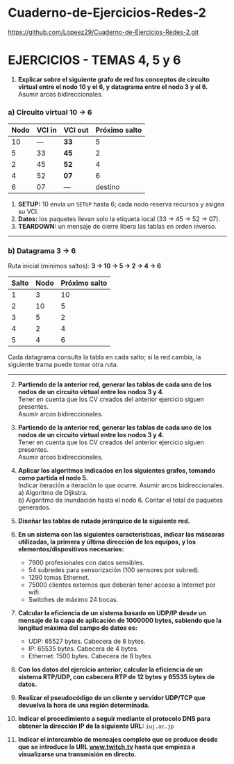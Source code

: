 # Cuaderno-de-Ejercicios-Redes-2
https://github.com/Lopeez29/Cuaderno-de-Ejercicios-Redes-2.git

# EJERCICIOS - TEMAS 4, 5 y 6

1. **Explicar sobre el siguiente grafo de red los conceptos de circuito virtual entre el nodo 10 y el 6, y datagrama entre el nodo 3 y el 6.**  
   Asumir arcos bidireccionales.


### a) Circuito virtual 10 → 6  
| Nodo | VCI in | VCI out | Próximo salto |
|------|-------|--------|---------------|
| 10   | —     | **33** | 5 |
| 5    | 33    | **45** | 2 |
| 2    | 45    | **52** | 4 |
| 4    | 52    | **07** | 6 |
| 6    | 07    | —      | destino |

1. **SETUP:** 10 envía un `SETUP` hasta 6; cada nodo reserva recursos y asigna su VCI.  
2. **Datos:** los paquetes llevan solo la etiqueta local (33 → 45 → 52 → 07).  
3. **TEARDOWN:** un mensaje de cierre libera las tablas en orden inverso.  


---

### b) Datagrama 3 → 6  
Ruta inicial (mínimos saltos): **3 → 10 → 5 → 2 → 4 → 6**

| Salto | Nodo | Próximo salto |
|-------|------|---------------|
| 1 | 3  | 10 |
| 2 | 10 | 5  |
| 3 | 5  | 2  |
| 4 | 2  | 4  |
| 5 | 4  | 6 |

Cada datagrama consulta la tabla en cada salto; si la red cambia, la siguiente trama puede tomar otra ruta.


---


2. **Partiendo de la anterior red, generar las tablas de cada uno de los nodos de un circuito virtual entre los nodos 3 y 4.**  
   Tener en cuenta que los CV creados del anterior ejercicio siguen presentes.  
   Asumir arcos bidireccionales.

3. **Partiendo de la anterior red, generar las tablas de cada uno de los nodos de un circuito virtual entre los nodos 3 y 4.**  
   Tener en cuenta que los CV creados del anterior ejercicio siguen presentes.  
   Asumir arcos bidireccionales.

4. **Aplicar los algoritmos indicados en los siguientes grafos, tomando como partida el nodo 5.**  
   Indicar iteración a iteración lo que ocurre. Asumir arcos bidireccionales.  
   a) Algoritmo de Dijkstra.  
   b) Algoritmo de inundación hasta el nodo 6. Contar el total de paquetes generados.

5. **Diseñar las tablas de rutado jerárquico de la siguiente red.**

6. **En un sistema con las siguientes características, indicar las máscaras utilizadas, la primera y última dirección de los equipos, y los elementos/dispositivos necesarios:**
   - 7900 profesionales con datos sensibles.
   - 54 subredes para sensorización (100 sensores por subred).
   - 1290 tomas Ethernet.
   - 75000 clientes externos que deberán tener acceso a Internet por wifi.
   - Switches de máximo 24 bocas.

7. **Calcular la eficiencia de un sistema basado en UDP/IP desde un mensaje de la capa de aplicación de 1000000 bytes, sabiendo que la longitud máxima del campo de datos es:**
   - UDP: 65527 bytes. Cabecera de 8 bytes.
   - IP: 65535 bytes. Cabecera de 4 bytes.
   - Ethernet: 1500 bytes. Cabecera de 8 bytes.

8. **Con los datos del ejercicio anterior, calcular la eficiencia de un sistema RTP/UDP, con cabecera RTP de 12 bytes y 65535 bytes de datos.**

9. **Realizar el pseudocódigo de un cliente y servidor UDP/TCP que devuelva la hora de una región determinada.**

10. **Indicar el procedimiento a seguir mediante el protocolo DNS para obtener la dirección IP de la siguiente URL:** `iuj.ac.jp`

11. **Indicar el intercambio de mensajes completo que se produce desde que se introduce la URL www.twitch.tv hasta que empieza a visualizarse una transmisión en directo.**
